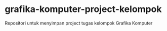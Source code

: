 # grafika-komputer-project-kelompok
Repositori untuk menyimpan project tugas kelompok Grafika Komputer
